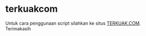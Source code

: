 # terkuakcom
Untuk cara penggunaan script silahkan ke situs <a href="https://www.terkuak.com">TERKUAK.COM</a>. Terimakasih 
